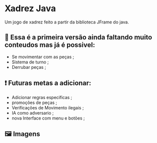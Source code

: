 
# Xadrez Java

Um jogo de xadrez feito a partir da biblioteca JFrame do java.

## 🚧 Essa é a primeira versão ainda faltando muito conteudos mas já é possivel:

* Se movimentar com as peças ;
* Sistema de turno ;
* Derrubar peças ;



## ❗ Futuras metas a adicionar:

* Adicionar regras especificas ;
* promoções de peças ;
* Verificações de Movimento ilegais ;
* IA como adversario ;
* nova Interface com menu e botões ;


## 🖼️ Imagens